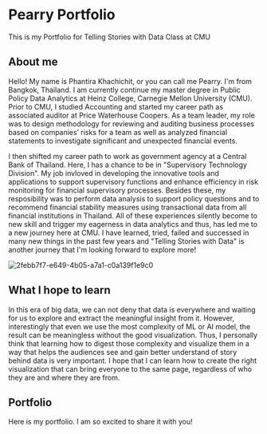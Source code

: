 # Pearry Portfolio
This is my Portfolio for Telling Stories with Data Class at CMU

## About me
Hello! My name is Phantira Khachichit, or you can call me Pearry. I'm from Bangkok, Thailand. I am currently continue my master degree in Public Policy Data Analytics at Heinz College, Carnegie Mellon University (CMU). Prior to CMU, I studied Accounting and started my career path as associated auditor at Price Waterhouse Coopers. As a team leader, my role was to design methodology for reviewing and auditing business processes based on companies’ risks for a team as well as analyzed financial statements to investigate significant and unexpected financial events. 

I then shifted my career path to work as government agency at a Central Bank of Thailand. Here, I has a chance to be in "Supervisory Technology Division". My job invloved in developing the innovative tools and applications to support supervisory functions and enhance efficiency in risk monitoring for financial supervisory processes. Besides these, my resposibility was to perform data analysis to support policy questions and to recommend financial stability measures using transactional data from all financial institutions in Thailand. All of these experiences silently become to new skill and trigger my eagerness in data analytics and thus, has led me to a new journey here at CMU. I have learned, tried, failed and successed in many new things in the past few years and "Telling Stories with Data" is another journey that I'm looking forward to explore more! 

![2febb7f7-e649-4b05-a7a1-c0a139f1e9c0](https://user-images.githubusercontent.com/67538479/213560625-77f08b5e-c312-4bac-8069-48aeaee58ebf.jpg)

## What I hope to learn
In this era of big data, we can not deny that data is everywhere and waiting for us to explore and extract the meaningful insight from it. However, interestingly that even we use the most complexity of ML or AI model, the result can be meaningless without the good visualization. Thus, I personally think that learning how to digest those complexity and visualize them in a way that helps the audiences see and gain better understand of story behind data is very important. I hope that I can learn how to create the right visualization that can bring everyone to the same page, regardless of who they are and where they are from.

## Portfolio
Here is my portfolio. I am so excited to share it with you!
